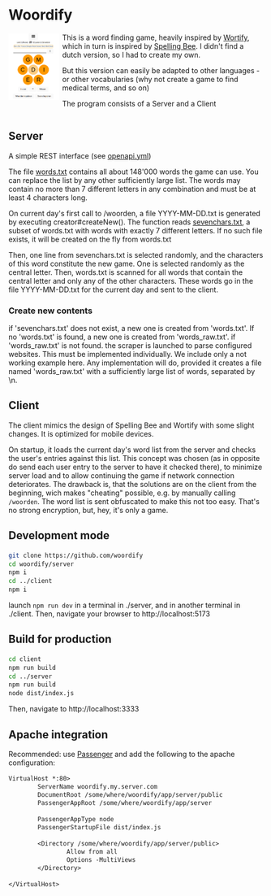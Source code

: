 # Woordify

<img src="screenshot.png" alt="Screenshot" width="100px" style="float:left;margin-right:6px">

This is a word finding game, heavily inspired by [Wortify](https://6mal5.com/wortify/), which in turn is inspired by [Spelling Bee](https://www.nytimes.com/puzzles/spelling-bee). I didn't find a dutch version, so I had to create my own. 

But this version can easily be adapted to other languages - or other vocabularies (why not create a game to find medical terms, and so on)

The program consists of a Server and a Client
<div style="clear:both"></div>

## Server

A simple REST interface (see [openapi.yml](server/openapi.yml))

The file [words.txt](server/words.txt) contains all about 148'000 words the game can use. You can replace the list by any other sufficiently large list. The words may contain no more than 7 different letters in any combination and must be at least 4 characters long. 

On current day's first call to /woorden, a file YYYY-MM-DD.txt is generated by executing creator#createNew(). The function reads [sevenchars.txt](server/sevenchars.txt), a subset of words.txt with words with exactly 7 different letters. If no such file exists, it will be created on the fly from words.txt

Then, one line from sevenchars.txt is selected randomly, and the characters of this word constitute the new game. One is selected randomly as the central letter. Then, words.txt is scanned for all words that contain the central letter and only any of the other characters. These words go in the file YYYY-MM-DD.txt for the current day and sent to the client.

### Create new contents

if 'sevenchars.txt' does not exist, a new one is created from 'words.txt'. If no 'words.txt' is found, a new one is created from 'words_raw.txt'.
if 'words_raw.txt' is not found. the scraper is launched to parse configured websites. This must be implemented individually. We include only
a not working example here. Any implementation will do, provided it creates a file named 'words_raw.txt' with a sufficiently large list of words, separated by \n.  

## Client

The client mimics the design of Spelling Bee and Wortify with some slight changes. It is optimized for mobile devices.

On startup, it loads the current day's word list from the server and checks the user's entries against this list. This concept was chosen (as in opposite do send each user entry to the server to have it checked there), to minimize server load and to allow continuing the game if network connection deteriorates.
The drawback is, that the solutions are on the client from the beginning, wich makes "cheating" possible, e.g. by manually calling `/woorden`. The word list is sent obfuscated to make this not too easy. That's no strong encryption, but, hey, it's only a game.

## Development mode

````bash
git clone https://github.com/woordify
cd woordify/server
npm i
cd ../client
npm i
````

launch `npm run dev` in a terminal in ./server, and in another terminal in ./client. Then, navigate your browser to http://localhost:5173

## Build for production

````bash
cd client
npm run build
cd ../server
npm run build
node dist/index.js
````
Then, navigate to http://localhost:3333


## Apache integration

Recommended: use [Passenger](https://www.phusionpassenger.com/docs/advanced_guides/install_and_upgrade/apache/install/) and add the following to the apache configuration:

````
VirtualHost *:80>
        ServerName woordify.my.server.com
        DocumentRoot /some/where/woordify/app/server/public
        PassengerAppRoot /some/where/woordify/app/server

        PassengerAppType node
        PassengerStartupFile dist/index.js

        <Directory /some/where/woordify/app/server/public>
                Allow from all
                Options -MultiViews
        </Directory>

</VirtualHost>
````

